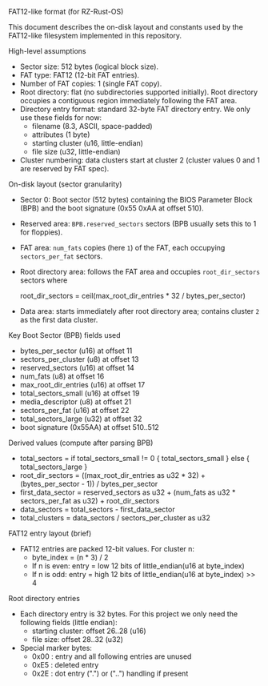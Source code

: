 FAT12-like format (for RZ-Rust-OS)

This document describes the on-disk layout and constants used by the FAT12-like filesystem implemented in this repository.

High-level assumptions
- Sector size: 512 bytes (logical block size).
- FAT type: FAT12 (12-bit FAT entries).
- Number of FAT copies: 1 (single FAT copy).
- Root directory: flat (no subdirectories supported initially). Root directory occupies a contiguous region immediately following the FAT area.
- Directory entry format: standard 32-byte FAT directory entry. We only use these fields for now:
  - filename (8.3, ASCII, space-padded)
  - attributes (1 byte)
  - starting cluster (u16, little-endian)
  - file size (u32, little-endian)
- Cluster numbering: data clusters start at cluster 2 (cluster values 0 and 1 are reserved by FAT spec).

On-disk layout (sector granularity)
- Sector 0: Boot sector (512 bytes) containing the BIOS Parameter Block (BPB) and the boot signature (0x55 0xAA at offset 510).
- Reserved area: `BPB.reserved_sectors` sectors (BPB usually sets this to 1 for floppies).
- FAT area: `num_fats` copies (here `1`) of the FAT, each occupying `sectors_per_fat` sectors.
- Root directory area: follows the FAT area and occupies `root_dir_sectors` sectors where

    root_dir_sectors = ceil(max_root_dir_entries * 32 / bytes_per_sector)

- Data area: starts immediately after root directory area; contains cluster `2` as the first data cluster.

Key Boot Sector (BPB) fields used
- bytes_per_sector (u16) at offset 11
- sectors_per_cluster (u8) at offset 13
- reserved_sectors (u16) at offset 14
- num_fats (u8) at offset 16
- max_root_dir_entries (u16) at offset 17
- total_sectors_small (u16) at offset 19
- media_descriptor (u8) at offset 21
- sectors_per_fat (u16) at offset 22
- total_sectors_large (u32) at offset 32
- boot signature (0x55AA) at offset 510..512

Derived values (compute after parsing BPB)
- total_sectors = if total_sectors_small != 0 { total_sectors_small } else { total_sectors_large }
- root_dir_sectors = ((max_root_dir_entries as u32 * 32) + (bytes_per_sector - 1)) / bytes_per_sector
- first_data_sector = reserved_sectors as u32 + (num_fats as u32 * sectors_per_fat as u32) + root_dir_sectors
- data_sectors = total_sectors - first_data_sector
- total_clusters = data_sectors / sectors_per_cluster as u32

FAT12 entry layout (brief)
- FAT12 entries are packed 12-bit values. For cluster n:
  - byte_index = (n * 3) / 2
  - If n is even: entry = low 12 bits of little_endian(u16 at byte_index)
  - If n is odd: entry = high 12 bits of little_endian(u16 at byte_index) >> 4

Root directory entries
- Each directory entry is 32 bytes. For this project we only need the following fields (little endian):
  - starting cluster: offset 26..28 (u16)
  - file size: offset 28..32 (u32)
- Special marker bytes:
  - 0x00 : entry and all following entries are unused
  - 0xE5 : deleted entry
  - 0x2E : dot entry (".") or ("..") handling if present